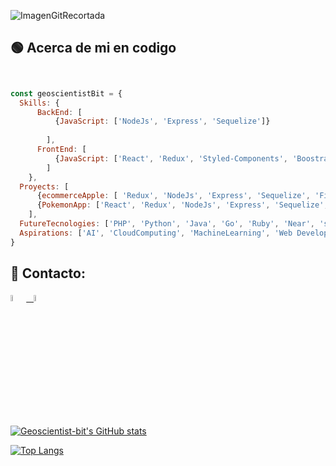 

![ImagenGitRecortada](https://user-images.githubusercontent.com/83843516/154182064-b74ecc93-f4a9-4d14-b49a-70f3427a1c68.jpg)



## 🟢 Acerca de mi en codigo
```javascript


const geoscientistBit = {
  Skills: {
      BackEnd: [
          {JavaScript: ['NodeJs', 'Express', 'Sequelize']}
          
        ],
      FrontEnd: [
          {JavaScript: ['React', 'Redux', 'Styled-Components', 'Boostrap', 'HTML', 'CSS']}
        ]
    },
  Proyects: [
      {ecommerceApple: [ 'Redux', 'NodeJs', 'Express', 'Sequelize', 'FireBase', 'chatboot', ]},
      {PokemonApp: ['React', 'Redux', 'NodeJs', 'Express', 'Sequelize', 'PostgreSQL']}
    ],
  FutureTecnologies: ['PHP', 'Python', 'Java', 'Go', 'Ruby', 'Near', 'solidity'],
  Aspirations: ['AI', 'CloudComputing', 'MachineLearning', 'Web Development']
}
```


## :paperclip: Contacto:
<span >
<a href="https://www.linkedin.com/in/jhon-edison-muñoz-banguero/" ><img width="5%" src="https://user-images.githubusercontent.com/83843516/154183416-a908877b-cd94-4cc4-9bca-94bed4c40e10.png"> &nbsp;
<a href="mailto:geosof03@gmail.com" ><img width="5%" src="https://user-images.githubusercontent.com/83843516/154182884-b0ab10cd-8bdf-4154-bdf6-ce8018d6a2bf.png">
</span>

![Geoscientist-bit's GitHub stats](https://github-readme-stats.vercel.app/api?username=geoscientist-bit&show_icons=true&theme=radical)
  
[![Top Langs](https://github-readme-stats.vercel.app/api/top-langs/?username=geoscientist-bit&layout=compact&theme=radical)](https://github.com/anuraghazra/github-readme-stats)

<!--
**Geoscientist-bit/Geoscientist-bit** is a ✨ _special_ ✨ repository because its `README.md` (this file) appears on your GitHub profile.

Here are some ideas to get you started:

- 🔭 I’m currently working on ...
- 🌱 I’m currently learning ...
- 👯 I’m looking to collaborate on ...
- 🤔 I’m looking for help with ...
- 💬 Ask me about ...
- 📫 How to reach me: ...
- 😄 Pronouns: ...
- ⚡ Fun fact: ...
-->
